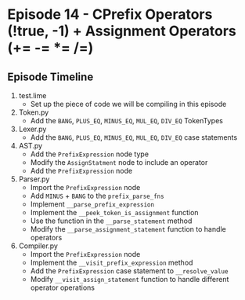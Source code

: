 # Episode 14 - CPrefix Operators (!true, -1) + Assignment Operators (+= -= *= /=)

## Episode Timeline
1. test.lime
    - Set up the piece of code we will be compiling in this episode
2. Token.py
    - Add the `BANG`, `PLUS_EQ`, `MINUS_EQ`, `MUL_EQ`, `DIV_EQ` TokenTypes
3. Lexer.py
    - Add the `BANG`, `PLUS_EQ`, `MINUS_EQ`, `MUL_EQ`, `DIV_EQ` case statements
4. AST.py
    - Add the `PrefixExpression` node type
    - Modify the `AssignStatment` node to include an operator
    - Add the `PrefixExpression` node
5. Parser.py
    - Import the `PrefixExpression` node
    - Add `MINUS` + `BANG` to the `prefix_parse_fns`
    - Implement `__parse_prefix_expression`
    - Implement the `__peek_token_is_assignment` function
    - Use the function in the `__parse_statement` method
    - Modify the `__parse_assignment_statement` function to handle operators
6. Compiler.py
    - Import the `PrefixExpression` node
    - Implement the `__visit_prefix_expression` method
    - Add the `PrefixExpression` case statement to `__resolve_value`
    - Modify `__visit_assign_statement` function to handle different operator operations